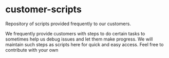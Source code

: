 # customer-scripts
Repository of scripts provided frequently to our customers.

We frequently provide customers with steps to do certain tasks to sometimes help us debug issues and let them make progress. We will maintain such steps as scripts here for quick and easy access.
Feel free to contribute with your own
